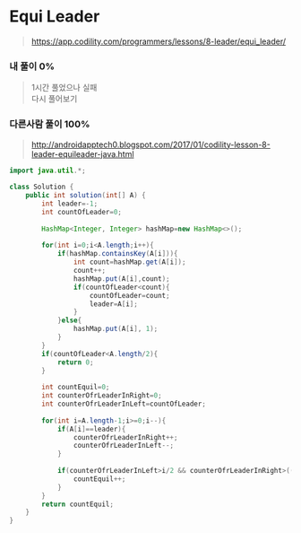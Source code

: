 # Equi Leader
>https://app.codility.com/programmers/lessons/8-leader/equi_leader/  


### 내 풀이 0%
>1시간 풀었으나 실패  
>다시 풀어보기


### 다른사람 풀이 100%
>http://androidapptech0.blogspot.com/2017/01/codility-lesson-8-leader-equileader-java.html

~~~java
import java.util.*;
 
class Solution {
    public int solution(int[] A) {
        int leader=-1;
        int countOfLeader=0;
 
        HashMap<Integer, Integer> hashMap=new HashMap<>();
 
        for(int i=0;i<A.length;i++){
            if(hashMap.containsKey(A[i])){
                int count=hashMap.get(A[i]);
                count++;
                hashMap.put(A[i],count);
                if(countOfLeader<count){
                    countOfLeader=count;
                    leader=A[i];
                }
            }else{
                hashMap.put(A[i], 1);
            }
        }
        if(countOfLeader<A.length/2){
            return 0;
        }
 
        int countEquil=0;
        int counterOfrLeaderInRight=0;
        int counterOfrLeaderInLeft=countOfLeader;
        
        for(int i=A.length-1;i>=0;i--){
            if(A[i]==leader){
                counterOfrLeaderInRight++;
                counterOfrLeaderInLeft--;
            }
            
            if(counterOfrLeaderInLeft>i/2 && counterOfrLeaderInRight>((A.length-i)/2)){
                countEquil++;
            }
        }
        return countEquil;
    }
}
~~~
